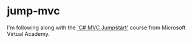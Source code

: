 # jump-mvc
I'm following along with the <a href = "https://mva.microsoft.com/en-US/training-courses/introduction-to-aspnet-mvc-8322">'C# MVC Jumpstart'</a> course from Microsoft Virtual Academy.
